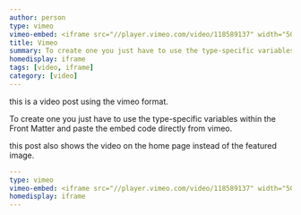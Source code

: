 ```yaml
---
author: person
type: vimeo
vimeo-embed: <iframe src="//player.vimeo.com/video/118589137" width="500" height="281" frameborder="0" webkitallowfullscreen mozallowfullscreen allowfullscreen></iframe>
title: Vimeo
summary: To create one you just have to use the type-specific variables within the Front Matter and paste the embed code directly from vimeo.
homedisplay: iframe
tags: [video, iframe]
category: [video]
---
```

this is a video post using the vimeo format.

To create one you just have to use the type-specific variables within the Front Matter and paste the embed code directly from vimeo.

this post also shows the video on the home page instead of the featured image.

``` yml
---
type: vimeo
vimeo-embed: <iframe src="//player.vimeo.com/video/118589137" width="500" height="281" frameborder="0" webkitallowfullscreen mozallowfullscreen allowfullscreen></iframe>
homedisplay: iframe
---
```
